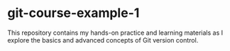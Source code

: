 # git-course-example-1
This repository contains my hands-on practice and learning materials as I explore the basics and advanced concepts of Git version control.
